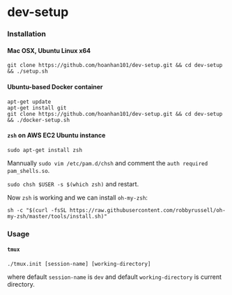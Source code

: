 # dev-setup

### Installation 

#### Mac OSX, Ubuntu Linux x64
```
git clone https://github.com/hoanhan101/dev-setup.git && cd dev-setup && ./setup.sh
```

#### Ubuntu-based Docker container
```
apt-get update
apt-get install git
git clone https://github.com/hoanhan101/dev-setup.git && cd dev-setup && ./docker-setup.sh
```

#### `zsh` on AWS EC2 Ubuntu instance
```
sudo apt-get install zsh
```
Mannually `sudo vim /etc/pam.d/chsh` and comment the `auth required pam_shells.so`.

`sudo chsh $USER -s $(which zsh)` and restart.

Now `zsh` is working and we can install `oh-my-zsh`:
```
sh -c "$(curl -fsSL https://raw.githubusercontent.com/robbyrussell/oh-my-zsh/master/tools/install.sh)"
```

### Usage

#### `tmux`
```
./tmux.init [session-name] [working-directory]
```
where default `session-name` is `dev` and default `working-directory` is
current directory.
